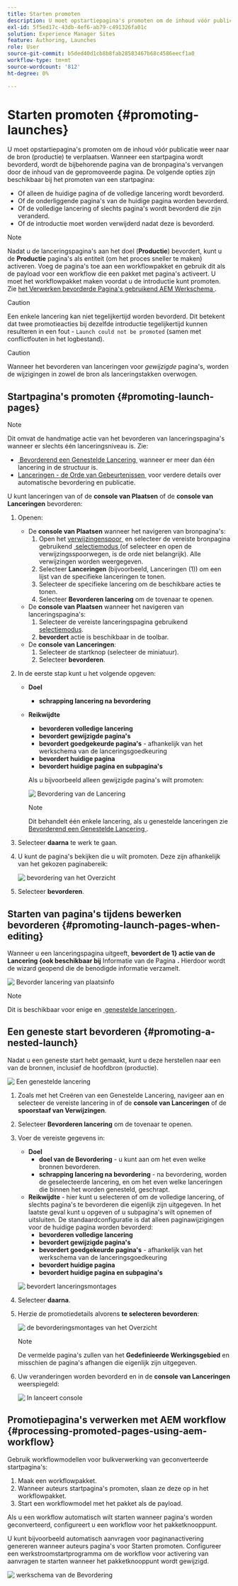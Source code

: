 ```yaml
---
title: Starten promoten
description: U moet opstartiepagina's promoten om de inhoud vóór publicatie weer naar de bron (productie) te verplaatsen.
exl-id: 5f5ed17c-43db-4ef6-ab79-c491326fa01c
solution: Experience Manager Sites
feature: Authoring, Launches
role: User
source-git-commit: b5ded40d1cb8b8fab28583467b68c4586eecf1a0
workflow-type: tm+mt
source-wordcount: '812'
ht-degree: 0%

---
```


# Starten promoten {#promoting-launches}

U moet opstartiepagina&#39;s promoten om de inhoud vóór publicatie weer naar de bron (productie) te verplaatsen. Wanneer een startpagina wordt bevorderd, wordt de bijbehorende pagina van de bronpagina&#39;s vervangen door de inhoud van de gepromoveerde pagina. De volgende opties zijn beschikbaar bij het promoten van een startpagina:

* Of alleen de huidige pagina of de volledige lancering wordt bevorderd.
* Of de onderliggende pagina&#39;s van de huidige pagina worden bevorderd.
* Of de volledige lancering of slechts pagina&#39;s wordt bevorderd die zijn veranderd.
* Of de introductie moet worden verwijderd nadat deze is bevorderd.

>[!NOTE]
>
>Nadat u de lanceringspagina&#39;s aan het doel (**Productie**) bevordert, kunt u de **Productie** pagina&#39;s als entiteit (om het proces sneller te maken) activeren. Voeg de pagina&#39;s toe aan een workflowpakket en gebruik dit als de payload voor een workflow die een pakket met pagina&#39;s activeert. U moet het workflowpakket maken voordat u de introductie kunt promoten. Zie [&#x200B; het Verwerken bevorderde Pagina&#39;s gebruikend AEM Werkschema &#x200B;](#processing-promoted-pages-using-aem-workflow).

>[!CAUTION]
>
>Een enkele lancering kan niet tegelijkertijd worden bevorderd. Dit betekent dat twee promotieacties bij dezelfde introductie tegelijkertijd kunnen resulteren in een fout - `Launch could not be promoted` (samen met conflictfouten in het logbestand).

>[!CAUTION]
>
>Wanneer het bevorderen van lanceringen voor *gewijzigde* pagina&#39;s, worden de wijzigingen in zowel de bron als lanceringstakken overwogen.

## Startpagina&#39;s promoten {#promoting-launch-pages}

>[!NOTE]
>
>Dit omvat de handmatige actie van het bevorderen van lanceringspagina&#39;s wanneer er slechts één lanceringsniveau is. Zie:
>
>* [&#x200B; Bevorderend een Genestelde Lancering &#x200B;](#promoting-a-nested-launch) wanneer er meer dan één lancering in de structuur is.
>* [&#x200B; Lanceringen - de Orde van Gebeurtenissen &#x200B;](/help/sites-cloud/authoring/launches/overview.md#launches-the-order-of-events) voor verdere details over automatische bevordering en publicatie.
>

U kunt lanceringen van of de **console van Plaatsen** of de **console van Lanceringen** bevorderen:

1. Openen:
   * De **console van Plaatsen** wanneer het navigeren van bronpagina&#39;s:
      1. Open het [&#x200B; verwijzingenspoor &#x200B;](/help/sites-cloud/authoring/sites-console/console-side-panel.md#references) en selecteer de vereiste bronpagina gebruikend [&#x200B; selectiemodus &#x200B;](/help/sites-cloud/authoring/basic-handling.md) (of selecteer en open de verwijzingsspoorwegen, is de orde niet belangrijk). Alle verwijzingen worden weergegeven.
      1. Selecteer **Lanceringen** (bijvoorbeeld, Lanceringen (1)) om een lijst van de specifieke lanceringen te tonen.
      1. Selecteer de specifieke lancering om de beschikbare acties te tonen.
      1. Selecteer **Bevorderen lancering** om de tovenaar te openen.
   * De **console van Plaatsen** wanneer het navigeren van lanceringspagina&#39;s:
      1. Selecteer de vereiste lanceringspagina gebruikend [&#x200B; selectiemodus &#x200B;](/help/sites-cloud/authoring/basic-handling.md).
      1. **bevordert** actie is beschikbaar in de toolbar.
   * De **console van Lanceringen**:
      1. Selecteer de startknop (selecteer de miniatuur).
      1. Selecteer **bevorderen**.
1. In de eerste stap kunt u het volgende opgeven:
   * **Doel**
      * **schrapping lancering na bevordering**
   * **Reikwijdte**
      * **bevorderen volledige lancering**
      * **bevordert gewijzigde pagina&#39;s**
      * **bevordert goedgekeurde pagina&#39;s** - afhankelijk van het werkschema van de lanceringsgoedkeuring
      * **bevordert huidige pagina**
      * **bevordert huidige pagina en subpagina&#39;s**

     Als u bijvoorbeeld alleen gewijzigde pagina&#39;s wilt promoten:

     ![&#x200B; Bevordering van de Lancering &#x200B;](/help/sites-cloud/authoring/assets/launches-promote.png)

     >[!NOTE]
     >
     >Dit behandelt één enkele lancering, als u genestelde lanceringen zie [&#x200B; Bevorderend een Genestelde Lancering &#x200B;](#promoting-a-nested-launch).

1. Selecteer **daarna** te werk te gaan.

1. U kunt de pagina&#39;s bekijken die u wilt promoten. Deze zijn afhankelijk van het gekozen paginabereik:

   ![&#x200B; bevordering van het Overzicht &#x200B;](/help/sites-cloud/authoring/assets/launches-promote-review.png)

1. Selecteer **bevorderen**.

## Starten van pagina&#39;s tijdens bewerken bevorderen {#promoting-launch-pages-when-editing}

Wanneer u een lanceringspagina uitgeeft, **bevordert de 1&rbrace; actie van de Lancering &lbrace;ook beschikbaar bij** Informatie van de Pagina **.** Hierdoor wordt de wizard geopend die de benodigde informatie verzamelt.

![&#x200B; Bevorder lancering van plaatsinfo &#x200B;](/help/sites-cloud/authoring/assets/launches-promote-page-info.png)

>[!NOTE]
>
>Dit is beschikbaar voor enige en [&#x200B; genestelde lanceringen &#x200B;](#promoting-a-nested-launch).

## Een geneste start bevorderen {#promoting-a-nested-launch}

Nadat u een geneste start hebt gemaakt, kunt u deze herstellen naar een van de bronnen, inclusief de hoofdbron (productie).

![&#x200B; Een genestelde lancering &#x200B;](/help/sites-cloud/authoring/assets/launches-promoting-nested.png)

1. Zoals met het Creëren van een Genestelde Lancering, navigeer aan en selecteer de vereiste lancering in of de **console van Lanceringen** of de **spoorstaaf van Verwijzingen**.
1. Selecteer **Bevorderen lancering** om de tovenaar te openen.
1. Voer de vereiste gegevens in:
   * **Doel**
      * **doel van de Bevordering** - u kunt aan om het even welke bronnen bevorderen.
      * **schrapping lancering na bevordering** - na bevordering, worden de geselecteerde lancering, en om het even welke lanceringen die binnen het worden genesteld, geschrapt.
   * **Reikwijdte** - hier kunt u selecteren of om de volledige lancering, of slechts pagina&#39;s te bevorderen die eigenlijk zijn uitgegeven. In het laatste geval kunt u opgeven of u subpagina&#39;s wilt opnemen of uitsluiten. De standaardconfiguratie is dat alleen paginawijzigingen voor de huidige pagina worden bevorderd:
      * **bevorderen volledige lancering**
      * **bevordert gewijzigde pagina&#39;s**
      * **bevordert goedgekeurde pagina&#39;s** - afhankelijk van het werkschema van de lanceringsgoedkeuring
      * **bevordert huidige pagina**
      * **bevordert huidige pagina en subpagina&#39;s**

   ![&#x200B; bevordert lanceringsmontages &#x200B;](/help/sites-cloud/authoring/assets/launches-promote-settings.png)

1. Selecteer **daarna**.
1. Herzie de promotiedetails alvorens **te selecteren bevorderen**:

   ![&#x200B; de bevorderingsmontages van het Overzicht &#x200B;](/help/sites-cloud/authoring/assets/launches-promote-review-2.png)

   >[!NOTE]
   >
   >De vermelde pagina&#39;s zullen van het **Gedefinieerde Werkingsgebied** en misschien de pagina&#39;s afhangen die eigenlijk zijn uitgegeven.

1. Uw veranderingen worden bevorderd en in de **console van Lanceringen** weerspiegeld:

   ![&#x200B; In lanceert console &#x200B;](/help/sites-cloud/authoring/assets/launches-console.png)

## Promotiepagina&#39;s verwerken met AEM workflow {#processing-promoted-pages-using-aem-workflow}

Gebruik workflowmodellen voor bulkverwerking van geconverteerde startpagina&#39;s:

1. Maak een workflowpakket.
1. Wanneer auteurs startpagina&#39;s promoten, slaan ze deze op in het workflowpakket.
1. Start een workflowmodel met het pakket als de payload.

Als u een workflow automatisch wilt starten wanneer pagina&#39;s worden geconverteerd, configureert u een workflow voor het pakketknooppunt. <!--To start a workflow automatically when pages are promoted, [configure a workflow launcher](/help/sites-administering/workflows-starting.md#workflows-launchers) for the package node.-->

U kunt bijvoorbeeld automatisch aanvragen voor paginanactivering genereren wanneer auteurs pagina&#39;s voor Starten promoten. Configureer een werkstroomstartprogramma om de workflow voor activering van aanvragen te starten wanneer het pakketknooppunt wordt gewijzigd.

![&#x200B; werkschema van de Bevordering &#x200B;](/help/sites-cloud/authoring/assets/launches-create-workflow.png)
